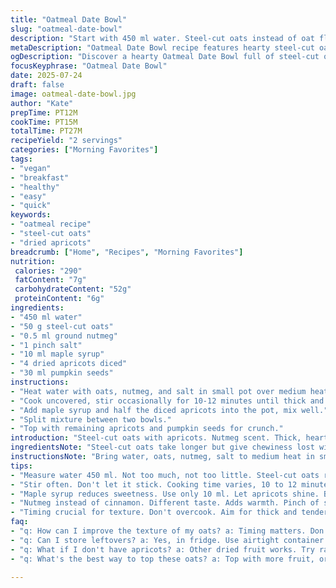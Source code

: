 ```yaml
---
title: "Oatmeal Date Bowl"
slug: "oatmeal-date-bowl"
description: "Start with 450 ml water. Steel-cut oats instead of oat flour. Nutmeg replaces cinnamon. Add salt, maple syrup reduced to 10 ml, swap dates for dried apricots diced. Finish with pumpkin seeds instead of walnuts. Cook oats stirring 10 minutes until thickened, tender. Pour into bowls. Top with apricots, pumpkin seeds. Slightly longer simmer than typical. Sweet and nutty, hearty."
metaDescription: "Oatmeal Date Bowl recipe features hearty steel-cut oats with apricots and pumpkin seeds. Perfect for a warm morning meal."
ogDescription: "Discover a hearty Oatmeal Date Bowl full of steel-cut oats, dried apricots, and crunchy pumpkin seeds. Great breakfast option."
focusKeyphrase: "Oatmeal Date Bowl"
date: 2025-07-24
draft: false
image: oatmeal-date-bowl.jpg
author: "Kate"
prepTime: PT12M
cookTime: PT15M
totalTime: PT27M
recipeYield: "2 servings"
categories: ["Morning Favorites"]
tags:
- "vegan"
- "breakfast"
- "healthy"
- "easy"
- "quick"
keywords:
- "oatmeal recipe"
- "steel-cut oats"
- "dried apricots"
breadcrumb: ["Home", "Recipes", "Morning Favorites"]
nutrition: 
 calories: "290"
 fatContent: "7g"
 carbohydrateContent: "52g"
 proteinContent: "6g"
ingredients:
- "450 ml water"
- "50 g steel-cut oats"
- "0.5 ml ground nutmeg"
- "1 pinch salt"
- "10 ml maple syrup"
- "4 dried apricots diced"
- "30 ml pumpkin seeds"
instructions:
- "Heat water with oats, nutmeg, and salt in small pot over medium heat."
- "Cook uncovered, stir occasionally for 10-12 minutes until thick and oats softened."
- "Add maple syrup and half the diced apricots into the pot, mix well."
- "Split mixture between two bowls."
- "Top with remaining apricots and pumpkin seeds for crunch."
introduction: "Steel-cut oats with apricots. Nutmeg scent. Thick, hearty. Not quick like instant. Wait, cook right. Maple, slight sweetness. Crunch of pumpkin seeds. Breakfast or brunch. Vegan always. No gluten or dairy in sight. Simple ingredients. Warm, early morning fuel. A bowl to get going. No frills. Pure oat power. Slow simmer makes texture. No mush. Just thick. Spoon, taste. Apricot bits soft, contrast bite of seeds. Every spoonful different. Build flavors with bites. Nutmeg sharp, maple smooth. Messy but manageable. Not fancy. That’s all."
ingredientsNote: "Steel-cut oats take longer but give chewiness lost with ground oats. Nutmeg adds warmth, an unexpected twist instead of usual cinnamon. Dried apricots bring tart balance, just a hint. Maple syrup quantity lowered for a less sweet result, letting natural apricot sugars shine. Pumpkin seeds for texture, replacing the typical walnut crunch, and add subtle earthiness. Water amount increased slightly to suit steel-cut oats viscosity. Salt pinch crucial, brings all flavor alive."
instructionsNote: "Bring water, oats, nutmeg, salt to medium heat in small saucepan. Stir frequently but cook uncovered so thickening happens evenly. After 10 to 12 minutes oats will be tender but not mushy. Add maple syrup and half the apricots, stir gently to mix bright fruit flavor throughout. Off heat, distribute oats into bowls. Remaining dried apricots reserved for topping, along with pumpkin seeds added just before eating for maximal crunch. Timing important for texture: too long cooking breaks oats down too much. Keep watch narrow window. Simple, straightforward. No fancy techniques."
tips:
- "Measure water 450 ml. Not too much, not too little. Steel-cut oats require more water. Consistency matters. Use small pot. Control heat. Cook uncovered."
- "Stir often. Don't let it stick. Cooking time varies, 10 to 12 minutes. Check regularly for doneness. Mix well when adding apricots. Bright flavor bursts."
- "Maple syrup reduces sweetness. Use only 10 ml. Let apricots shine. Balance is key. Pumpkin seeds replace walnuts. Adds crunch. Earthiness complements flavors."
- "Nutmeg instead of cinnamon. Different taste. Adds warmth. Pinch of salt vital. Elevates overall flavor. Omit if avoiding salt, but why not?"
- "Timing crucial for texture. Don't overcook. Aim for thick and tender. Steel-cut oats have a chewiness that is satisfying. Watch closely."
faq:
- "q: How can I improve the texture of my oats? a: Timing matters. Don't overcook. 10 to 12 minutes recommended. Check for tenderness. Keep stirring."
- "q: Can I store leftovers? a: Yes, in fridge. Use airtight container. Heat gently next time. Add a splash of water to loosen it. Simple fix."
- "q: What if I don't have apricots? a: Other dried fruit works. Try raisins. Or cherries. Adjust sweetness as needed. Experiment freely. Tastes change."
- "q: What's the best way to top these oats? a: Top with more fruit, or nuts. Add seeds for crunch. Honey works if you need more sweet. Go for creativity."

---
```

